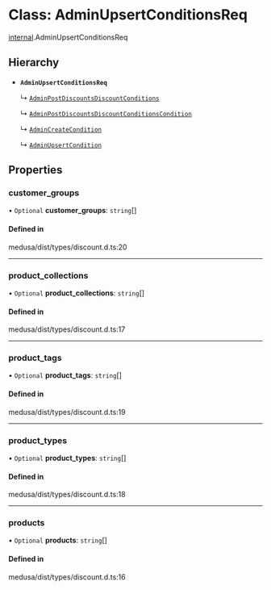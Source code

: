 # Class: AdminUpsertConditionsReq

[internal](../modules/internal-7.md).AdminUpsertConditionsReq

## Hierarchy

- **`AdminUpsertConditionsReq`**

  ↳ [`AdminPostDiscountsDiscountConditions`](internal-7.AdminPostDiscountsDiscountConditions.md)

  ↳ [`AdminPostDiscountsDiscountConditionsCondition`](internal-7.AdminPostDiscountsDiscountConditionsCondition.md)

  ↳ [`AdminCreateCondition`](internal-7.AdminCreateCondition.md)

  ↳ [`AdminUpsertCondition`](internal-7.AdminUpsertCondition.md)

## Properties

### customer\_groups

• `Optional` **customer\_groups**: `string`[]

#### Defined in

medusa/dist/types/discount.d.ts:20

___

### product\_collections

• `Optional` **product\_collections**: `string`[]

#### Defined in

medusa/dist/types/discount.d.ts:17

___

### product\_tags

• `Optional` **product\_tags**: `string`[]

#### Defined in

medusa/dist/types/discount.d.ts:19

___

### product\_types

• `Optional` **product\_types**: `string`[]

#### Defined in

medusa/dist/types/discount.d.ts:18

___

### products

• `Optional` **products**: `string`[]

#### Defined in

medusa/dist/types/discount.d.ts:16
